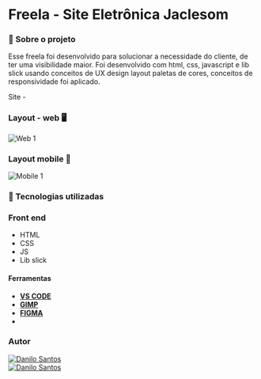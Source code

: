 # Freela - Site Eletrônica Jaclesom


###  :open_book:  Sobre o projeto

 Esse freela foi desenvolvido para solucionar a necessidade do cliente, de ter uma visibilidade maior. Foi desenvolvido com html, css, javascript e lib slick usando conceitos de UX design layout paletas de cores, conceitos de responsividade foi aplicado.
 
 Site -



### Layout - web  :desktop_computer:

![Web 1](https://github.com/daniloadscavalcante/assets/blob/master/eletronica-desk.gif)


### Layout mobile :iphone:

![Mobile 1](https://github.com/daniloadscavalcante/assets/blob/master/eletronica-mobile.gif)


### 🚀 Tecnologias utilizadas

### Front end
- HTML 
- CSS
- JS
- Lib slick

#### Ferramentas
- [**VS CODE**]()
- [**GIMP**]()
- [**FIGMA**]()
- 
### Autor
<a href="https://daniloadscavalcante.netlify.app/">
  <img alt="Danilo Santos" src="https://img.shields.io/badge/Show-Portf%C3%B3lio-%238880FE" />
</a>
<br>
<a href="https://www.linkedin.com/in/daniloadscavalcante/">
  <img alt="Danilo Santos" src="https://img.shields.io/badge/-Danilo Santos-blue?style=flat&logo=Linkedin&logoColor=bluee" />
</a>

